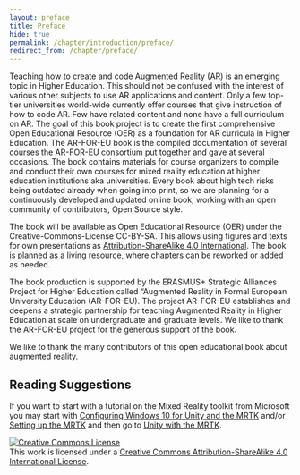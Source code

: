 ```yaml
---
layout: preface
title: Preface
hide: true
permalink: /chapter/introduction/preface/
redirect_from: /chapter/preface/
---
```



Teaching how to create and code Augmented Reality (AR) is an emerging topic in Higher Education.
This should not be confused with the interest of various other subjects to use AR applications and content.
Only a few top-tier universities world-wide currently offer courses that give instruction of how to code AR.
Few have related content and none have a full curriculum on AR.
The goal of this book project is to create the first comprehensive Open Educational Resource (OER) as a 
foundation for AR curricula in Higher Education.
The AR-FOR-EU book is the compiled documentation of 
several courses the AR-FOR-EU consortium put together and gave at
several occasions.
The book contains materials for course organizers to compile and conduct their own courses
for mixed reality education at higher education institutions aka universities.
Every book about high tech risks being outdated already when going into print,
 so we are planning for a continuously developed and updated online book, 
 working with an open community of contributors, Open Source style.

The book will be available as Open Educational Resource (OER) under the Creative-Commons-License CC-BY-SA.
This allows using figures and texts for own presentations as [Attribution-ShareAlike 4.0 International](http://creativecommons.org/licenses/by-sa/4.0/).
The book is planned as a living resource, where chapters can be reworked or added as needed.

The book production is supported by the ERASMUS+ Strategic Alliances Project for Higher Education called 
“Augmented Reality in Formal European University Education (AR-FOR-EU).
The project AR-FOR-EU establishes and deepens a strategic partnership for teaching 
Augmented Reality in Higher Education at scale on undergraduate and graduate levels.
We like to thank the AR-FOR-EU project for the generous support of the book.



We like to thank the many contributors of this open educational book about augmented reality.



## Reading Suggestions

If you want to start with a tutorial on the Mixed Reality toolkit from Microsoft you may start with 
[Configuring Windows 10 for Unity and the MRTK](/ar-for-eu-book/chapter/holotoolkit/) and/or [Setting up the MRTK](/ar-for-eu-book/chapter/arsdk/)
and then go to [Unity with the MRTK](/ar-for-eu-book/chapter/engines/).

<a rel="license" href="http://creativecommons.org/licenses/by-sa/4.0/"><img alt="Creative Commons License" style="border-width:0" src="https://i.creativecommons.org/l/by-sa/4.0/88x31.png" /></a><br />This work is licensed under a <a rel="license" href="http://creativecommons.org/licenses/by-sa/4.0/">Creative Commons Attribution-ShareAlike 4.0 International License</a>.
